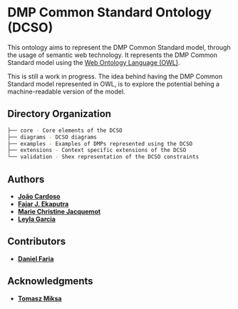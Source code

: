 # DMP Common Standard Ontology (DCSO)

This ontology aims to represent the DMP Common Standard model, through the usage of semantic web technology. It represents the DMP Common Standard model using the [Web Ontology Language (OWL)](https://www.w3.org/OWL/).

This is still a work in progress. The idea behind having the DMP Common Standard model represented in OWL, is to explore the potential behing a machine-readable version of the model.

<!--The following is a diagram of the DCSO: -->

<!--![DCSO Diagram](https://github.com/RDA-DMP-Common/RDA-DMP-Common-Standard/blob/master/ontologies/diagrams/dcso30.png) -->

## Directory Organization

```bash
├── core - Core elements of the DCSO
├── diagrams - DCSO diagrams
├── examples - Examples of DMPs represented using the DCSO
├── extensions - Context specific extensions of the DCSO
└── validation - Shex representation of the DCSO constraints
```

## Authors

* **[João Cardoso](https://github.com/JoaoMFCardoso)**
* **[Fajar J. Ekaputra](https://github.com/fekaputra)**
* **[Marie Christine Jacquemot](https://github.com/JacquemotMC)**
* **[Leyla Garcia](https://github.com/ljgarcia)**

## Contributors

* **[Daniel Faria](https://github.com/DanFaria)**

## Acknowledgments

* **[Tomasz Miksa](https://github.com/TomMiksa)**

